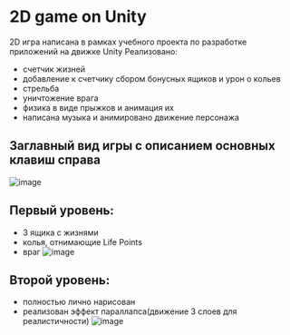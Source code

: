 # 2D game on Unity
2D игра написана в рамках учебного проекта по разработке приложений на движке Unity
Реализовано:
- счетчик жизней
- добавление к счетчику сбором бонусных ящиков и урон о кольев
- стрельба
- уничтожение врага
- физика в виде прыжков и анимация их
- написана музыка и анимировано движение персонажа

## Заглавный вид игры с описанием основных клавиш справа
![image](https://github.com/user-attachments/assets/f71f438f-9c47-45ef-8d23-83db7f58912a)

## Первый уровень:
- 3 ящика с жизнями
- колья, отнимающие Life Points
- враг
![image](https://github.com/user-attachments/assets/7e7426d6-4a87-42fa-a146-724e5839bced)

## Второй уровень:
- полностью лично нарисован
- реализован эффект параллапса(движение 3 слоев для реалистичности)
![image](https://github.com/user-attachments/assets/d9979f3a-57d2-4cb6-985c-a50a9c68af36)
